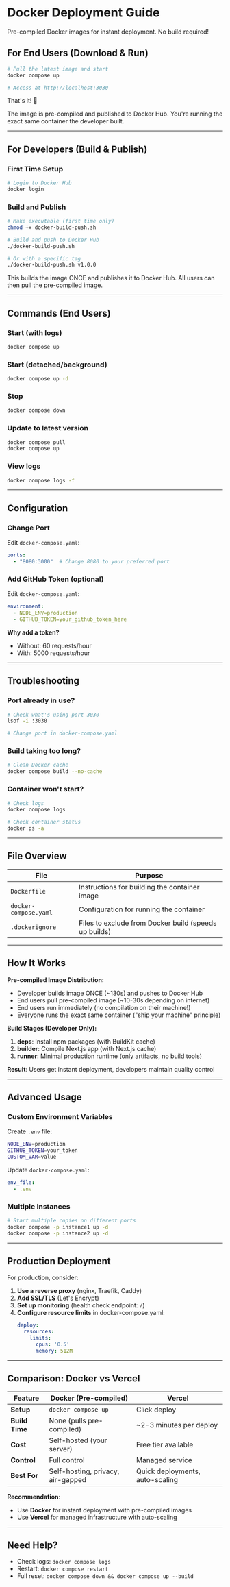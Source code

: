 # Docker Deployment Guide

Pre-compiled Docker images for instant deployment. No build required!

## For End Users (Download & Run)

```bash
# Pull the latest image and start
docker compose up

# Access at http://localhost:3030
```

That's it! 🎉

The image is pre-compiled and published to Docker Hub. You're running the exact same container the developer built.

---

## For Developers (Build & Publish)

### First Time Setup
```bash
# Login to Docker Hub
docker login
```

### Build and Publish
```bash
# Make executable (first time only)
chmod +x docker-build-push.sh

# Build and push to Docker Hub
./docker-build-push.sh

# Or with a specific tag
./docker-build-push.sh v1.0.0
```

This builds the image ONCE and publishes it to Docker Hub. All users can then pull the pre-compiled image.

---

## Commands (End Users)

### Start (with logs)
```bash
docker compose up
```

### Start (detached/background)
```bash
docker compose up -d
```

### Stop
```bash
docker compose down
```

### Update to latest version
```bash
docker compose pull
docker compose up
```

### View logs
```bash
docker compose logs -f
```

---

## Configuration

### Change Port

Edit `docker-compose.yaml`:
```yaml
ports:
  - "8080:3000"  # Change 8080 to your preferred port
```

### Add GitHub Token (optional)

Edit `docker-compose.yaml`:
```yaml
environment:
  - NODE_ENV=production
  - GITHUB_TOKEN=your_github_token_here
```

**Why add a token?**
- Without: 60 requests/hour
- With: 5000 requests/hour

---

## Troubleshooting

### Port already in use?
```bash
# Check what's using port 3030
lsof -i :3030

# Change port in docker-compose.yaml
```

### Build taking too long?
```bash
# Clean Docker cache
docker compose build --no-cache
```

### Container won't start?
```bash
# Check logs
docker compose logs

# Check container status
docker ps -a
```

---

## File Overview

| File | Purpose |
|------|---------|
| `Dockerfile` | Instructions for building the container image |
| `docker-compose.yaml` | Configuration for running the container |
| `.dockerignore` | Files to exclude from Docker build (speeds up builds) |

---

## How It Works

**Pre-compiled Image Distribution:**
- Developer builds image ONCE (~130s) and pushes to Docker Hub
- End users pull pre-compiled image (~10-30s depending on internet)
- End users run immediately (no compilation on their machine!)
- Everyone runs the exact same container ("ship your machine" principle)

**Build Stages (Developer Only):**
1. **deps**: Install npm packages (with BuildKit cache)
2. **builder**: Compile Next.js app (with Next.js cache)
3. **runner**: Minimal production runtime (only artifacts, no build tools)

**Result**: Users get instant deployment, developers maintain quality control

---

## Advanced Usage

### Custom Environment Variables

Create `.env` file:
```bash
NODE_ENV=production
GITHUB_TOKEN=your_token
CUSTOM_VAR=value
```

Update `docker-compose.yaml`:
```yaml
env_file:
  - .env
```

### Multiple Instances

```bash
# Start multiple copies on different ports
docker compose -p instance1 up -d
docker compose -p instance2 up -d
```

---

## Production Deployment

For production, consider:

1. **Use a reverse proxy** (nginx, Traefik, Caddy)
2. **Add SSL/TLS** (Let's Encrypt)
3. **Set up monitoring** (health check endpoint: `/`)
4. **Configure resource limits** in docker-compose.yaml:
   ```yaml
   deploy:
     resources:
       limits:
         cpus: '0.5'
         memory: 512M
   ```

---

## Comparison: Docker vs Vercel

| Feature | Docker (Pre-compiled) | Vercel |
|---------|----------------------|--------|
| **Setup** | `docker compose up` | Click deploy |
| **Build Time** | None (pulls pre-compiled) | ~2-3 minutes per deploy |
| **Cost** | Self-hosted (your server) | Free tier available |
| **Control** | Full control | Managed service |
| **Best For** | Self-hosting, privacy, air-gapped | Quick deployments, auto-scaling |

**Recommendation**:
- Use **Docker** for instant deployment with pre-compiled images
- Use **Vercel** for managed infrastructure with auto-scaling

---

## Need Help?

- Check logs: `docker compose logs`
- Restart: `docker compose restart`
- Full reset: `docker compose down && docker compose up --build`
